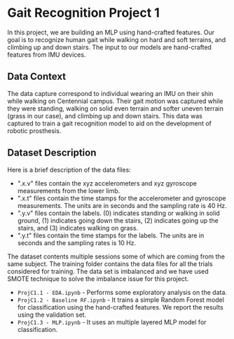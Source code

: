 # Gait Recognition Project 1

In this project, we are building an MLP using hand-crafted features. Our goal is to recognize human gait while walking on hard and soft terrains, and climbing up and down stairs. The input to our models are hand-crafted features from IMU devices.

## Data Context

The data capture correspond to individual wearing an IMU on their shin while walking on Centennial campus. Their gait motion was captured while they were standing, walking on solid even terrain and softer uneven terrain (grass in our case), and climbing up and down stairs. This data was captured to train a gait recognition model to aid on the development of robotic prosthesis.

## Dataset Description

Here is a brief description of the data files:

  - ".x.v" files contain the xyz accelerometers and xyz gyroscope measurements from the lower limb.
  - ".x.t" files contain the time stamps for the accelerometer and gyroscope measurements. The units are in seconds and the sampling rate is 40 Hz.
  - ".y.v" files contain the labels. (0) indicates standing or walking in solid ground, (1) indicates going down the stairs, (2) indicates going up the stairs, and (3) indicates walking on grass.
  - ".y.t" files contain the time stamps for the labels. The units are in seconds and the sampling rates is 10 Hz.

The dataset contents multiple sessions some of which are coming from the same subject. The training folder contains the data files for all the trials considered for training. The data set is imbalanced and we have used SMOTE technique to solve the imbalance issue for this project.

- `ProjC1.1 - EDA.ipynb` - Performs some exploratory analysis on the data.
- `ProjC1.2 - Baseline RF.ipynb` - It trains a simple Random Forest model for classification using the hand-crafted features. We report the results using the validation set.
- `ProjC1.3 - MLP.ipynb` - It uses an multiple layered MLP model for classification.
